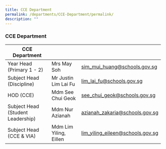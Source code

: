```yaml
---
title: CCE Department
permalink: /departments/CCE-Department/permalink/
description: ""
---
```

### CCE Department



| CCE Department |  |  |
| -------- | -------- | -------- |
|  Year Head (Primary 1 - 2)    | Mrs May Soh    | sim_mui_huang@schools.gov.sg |
|  Subject Head (Discipline)   | Mr Justin Lim Lai Fu    | lim_lai_fu@schools.gov.sg    |
|  HOD (CCE)  | Mdm See Chui Geok    | see_chui_geok@schools.gov.sg   |
|  Subject Head (Student Leadership)  | Mdm Nur Azianah  |  azianah_zakaria@schools.gov.sg   |
|  Subject Head (CCE & VIA)  |  Mdm Lim Yiling, Eillen    | lim_yiling_eileen@schools.gov.sg    |